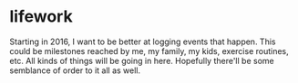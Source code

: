 # lifework
Starting in 2016, I want to be better at logging events that happen. This could be milestones reached by me, my family, my kids, exercise routines, etc. All kinds of things will be going in here. Hopefully there'll be some semblance of order to it all as well.
